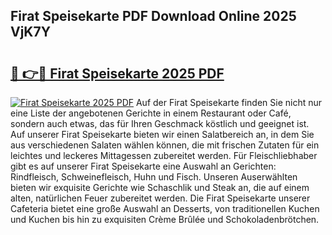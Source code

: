 ## Firat Speisekarte PDF Download Online 2025 VjK7Y

# <h2><a href="http://gc9wo6.nevu.top/?p=Firat+Speisekarte">🔗 👉🔴 Firat Speisekarte 2025 PDF</a></h2>

[![Firat Speisekarte 2025 PDF](https://i.imgur.com/dBaPXMq.png)](http://gc9wo6.nevu.top/?p=Firat+Speisekarte)
Auf der Firat Speisekarte finden Sie nicht nur eine Liste der angebotenen Gerichte in einem Restaurant oder Café, sondern auch etwas, das für Ihren Geschmack köstlich und geeignet ist. Auf unserer Firat Speisekarte bieten wir einen Salatbereich an, in dem Sie aus verschiedenen Salaten wählen können, die mit frischen Zutaten für ein leichtes und leckeres Mittagessen zubereitet werden. Für Fleischliebhaber gibt es auf unserer Firat Speisekarte eine Auswahl an Gerichten: Rindfleisch, Schweinefleisch, Huhn und Fisch. Unseren Auserwählten bieten wir exquisite Gerichte wie Schaschlik und Steak an, die auf einem alten, natürlichen Feuer zubereitet werden. Die Firat Speisekarte unserer Cafeteria bietet eine große Auswahl an Desserts, von traditionellen Kuchen und Kuchen bis hin zu exquisiten Crème Brûlée und Schokoladenbrötchen.
